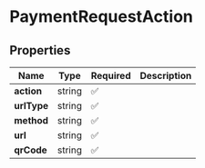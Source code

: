 # PaymentRequestAction



## Properties

| Name | Type | Required | Description |
| ------------ | ------------- | ------------- | ------------- |
| **action** | string | ✅ |  |
**urlType** | string | ✅ |  |
**method** | string | ✅ |  |
**url** | string | ✅ |  |
**qrCode** | string | ✅ |  |


